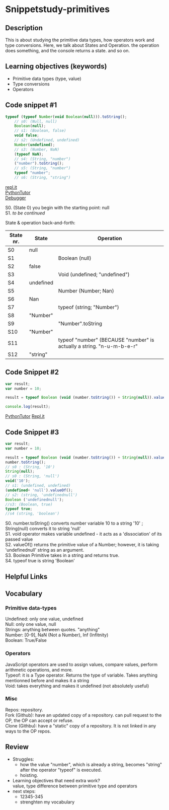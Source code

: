 # Snippetstudy-primitives

## Description
This is about studying the primitive data types, how operators work and type conversions. Here, we talk about States and Operation. the operation does something, and the console returns a state. and so on.

<!---
personal note: use ctrl+f and lookup "continued" to find where you haven't finish.
-->

## Learning objectives (keywords)
* Primitive data types (type, value)
* Type conversions
* Operators

## Code snippet #1
```js
typeof (typeof Number(void Boolean(null))).toString();
    // s0: (Null, null)
    Boolean(null);
    // s1: (Boolean, false)
    void false;
    // s2: (Undefined, undefined)
    Number(undefined);
    // s3: (Number, NaN)
    (typeof NaN);
    // s4: (String, "number")
    ("number").toString();
    // s5: (String, "number")
    typeof "number";
    // s6: (String, "string")
```
[repl.it](https://repl.it/@colevandersWands/primitive-types)  
[PythonTutor](https://goo.gl/QahvNv)  
[Debugger](https://www.w3schools.com/code/tryit.asp?filename=FU1BIF6VJMS4) 
   
S0. (State 0) you begin with the starting point: null   
S1. _to be continued_
   
State & operation back-and-forth:
   
State nr. | State | Operation
------------|------------ | -------------
S0  | null |  
S1  |  | Boolean (null)
S2 | false | 
S3 | | Void (undefined; "undefined")
S4 | undefined | 
S5 |  | Number (Number; Nan)
S6 | Nan | 
S7 |  | typeof (string; "Number")
S8 | "Number" | 
S9 | | "Number".toString
S10| "Number" | 
S11 | | typeof "number" (BECAUSE "number" is actually a string. "n-u-m-b-e-r"
S12 | "string" | 

## Code Snippet #2
````js
var result;
var number = 10;

result = typeof Boolean (void (number.toString()) + String(null)).valueOf();

console.log(result);

````
[PythonTutor](http://www.pythontutor.com/javascript.html#code=var%20result%3B%0Avar%20number%20%3D%2010%3B%0A%0Aresult%20%3D%20typeof%20Boolean%20%28void%20%28number.toString%28%29%29%20%2B%20String%28null%29%29.valueOf%28%29%3B%0A%0Aconsole.log%28result%29%3B&curInstr=4&mode=display&origin=opt-frontend.js&py=js&rawInputLstJSON=%5B%5D)
[Repl.it](https://repl.it/@Joaoviana/CodeSnippet)
## Code Snippet #3
````js
var result;
var number = 10;

result = typeof Boolean (void (number.toString()) + String(null)).valueOf();
number.toString();
// s0 : (String, '10')
String(null);
// s0 : (String, 'null')
void('10');
// s1: (undefined, undefined)
(undefined+ 'null').valueOf();
// s2: (string, 'undefinednull')
Boolean ('undefinednull');
//s3: (Boolean, true)
typeof true;
//s4 (string, 'boolean')
````
S0. number.toString() converts number variable 10 to a string '10' ; String(null) converts it to string 'null'   
S1. void operator makes variable undefined - it acts as a 'dissociation' of its passed value   
S2. valueOf() returns the primitive value of a Number; however, it is taking 'undefinednull' string as an argument.   
S3. Boolean Primitive takes in a string and returns true.   
S4. typeof true is string 'Boolean'   
  
## Helpful Links

## Vocabulary

### Primitive data-types
Undefined: only one value, undefined  
Null: only one value, null   
Strings: anything between quotes. "anything"   
Number: [0-9], NaN (Not a Number), Inf (Infitnity)  
Boolean: True/False   

### Operators
JavaScript operators are used to assign values, compare values, perform arithmetic operations, and more.   
Typeof: it is a Type operator. Returns the type of variable. Takes anything mentionned before and makes it a string   
Void: takes everything and makes it undefined (not absolutely useful)   

### Misc
Repos: repository.   
Fork (Github): have an updated copy of a repository. can pull request to the OP, the OP can accept or refuse.   
Clone (Githbu): have a "static" copy of a repository. It is not linked in any ways to the OP repos.   

## Review
* Struggles: 
  * how the value "number", which is already a string, becomes "string" after the operator "typeof" is executed.
  * hoisting.
* Learning objectives that need extra work?   
  value, type
  difference between primitive type and operators
* next steps: 
  * 12345-345
  * strenghten my vocabulary
  
